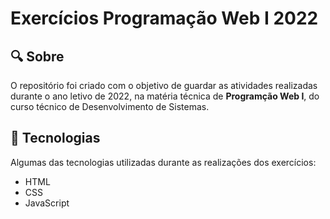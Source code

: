 # Exercícios Programação Web I 2022

<h2> &#x1F50D Sobre </h2>
<p> O repositório foi criado com o objetivo de guardar as atividades realizadas durante o ano letivo de 2022, na matéria técnica de <strong>Programção Web I</strong>, do curso técnico de Desenvolvimento de Sistemas. </p>

<h2> &#x1F527 Tecnologias </h2>
<p>Algumas das tecnologias utilizadas durante as realizações dos exercícios:</p>
<ul>
  <li>HTML</li>
  <li>CSS</li>
  <li>JavaScript</li>
</ul>
